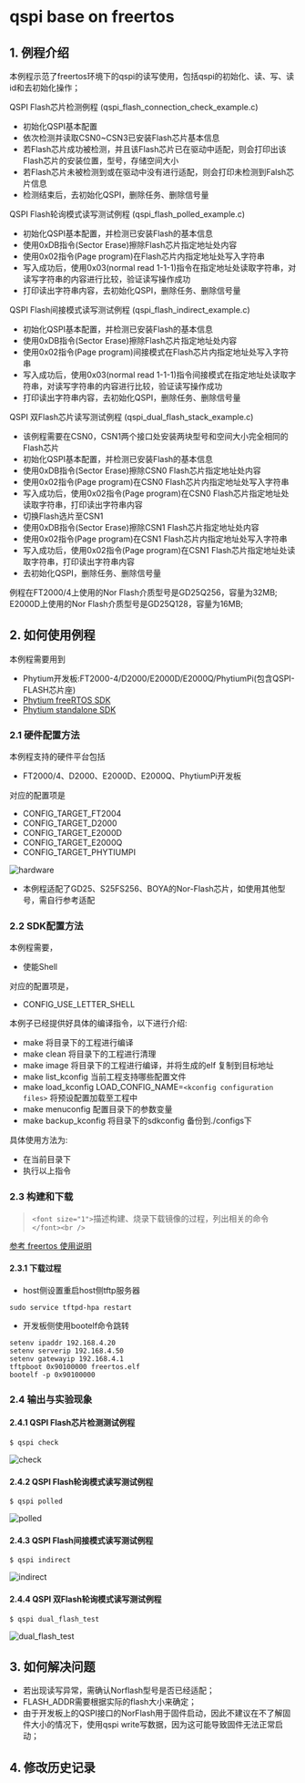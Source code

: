 # qspi base on freertos

## 1. 例程介绍

本例程示范了freertos环境下的qspi的读写使用，包括qspi的初始化、读、写、读id和去初始化操作；

QSPI Flash芯片检测例程 (qspi_flash_connection_check_example.c)
- 初始化QSPI基本配置
- 依次检测并读取CSN0~CSN3已安装Flash芯片基本信息
- 若Flash芯片成功被检测，并且该Flash芯片已在驱动中适配，则会打印出该Flash芯片的安装位置，型号，存储空间大小
- 若Flash芯片未被检测到或在驱动中没有进行适配，则会打印未检测到Falsh芯片信息
- 检测结束后，去初始化QSPI，删除任务、删除信号量

QSPI Flash轮询模式读写测试例程 (qspi_flash_polled_example.c)
- 初始化QSPI基本配置，并检测已安装Flash的基本信息
- 使用0xDB指令(Sector Erase)擦除Flash芯片指定地址处内容
- 使用0x02指令(Page program)在Flash芯片内指定地址处写入字符串
- 写入成功后，使用0x03(normal read 1-1-1)指令在指定地址处读取字符串，对读写字符串的内容进行比较，验证读写操作成功
- 打印读出字符串内容，去初始化QSPI，删除任务、删除信号量

QSPI Flash间接模式读写测试例程 (qspi_flash_indirect_example.c)
- 初始化QSPI基本配置，并检测已安装Flash的基本信息
- 使用0xDB指令(Sector Erase)擦除Flash芯片指定地址处内容
- 使用0x02指令(Page program)间接模式在Flash芯片内指定地址处写入字符串
- 写入成功后，使用0x03(normal read 1-1-1)指令间接模式在指定地址处读取字符串，对读写字符串的内容进行比较，验证读写操作成功
- 打印读出字符串内容，去初始化QSPI，删除任务、删除信号量

QSPI 双Flash芯片读写测试例程 (qspi_dual_flash_stack_example.c)
- 该例程需要在CSN0，CSN1两个接口处安装两块型号和空间大小完全相同的Flash芯片
- 初始化QSPI基本配置，并检测已安装Flash的基本信息
- 使用0xDB指令(Sector Erase)擦除CSN0 Flash芯片指定地址处内容
- 使用0x02指令(Page program)在CSN0 Flash芯片内指定地址处写入字符串
- 写入成功后，使用0x02指令(Page program)在CSN0 Flash芯片指定地址处读取字符串，打印读出字符串内容
- 切换Flash选片至CSN1
- 使用0xDB指令(Sector Erase)擦除CSN1 Flash芯片指定地址处内容
- 使用0x02指令(Page program)在CSN1 Flash芯片内指定地址处写入字符串
- 写入成功后，使用0x02指令(Page program)在CSN1 Flash芯片指定地址处读取字符串，打印读出字符串内容
- 去初始化QSPI，删除任务、删除信号量

例程在FT2000/4上使用的Nor Flash介质型号是GD25Q256，容量为32MB;
E2000D上使用的Nor Flash介质型号是GD25Q128，容量为16MB;

## 2. 如何使用例程

本例程需要用到

- Phytium开发板:FT2000-4/D2000/E2000D/E2000Q/PhytiumPi(包含QSPI-FLASH芯片座)
- [Phytium freeRTOS SDK](https://gitee.com/phytium_embedded/phytium-free-rtos-sdk)
- [Phytium standalone SDK](https://gitee.com/phytium_embedded/phytium-standalone-sdk)

### 2.1 硬件配置方法

本例程支持的硬件平台包括

- FT2000/4、D2000、E2000D、E2000Q、PhytiumPi开发板

对应的配置项是

- CONFIG_TARGET_FT2004
- CONFIG_TARGET_D2000
- CONFIG_TARGET_E2000D
- CONFIG_TARGET_E2000Q
- CONFIG_TARGET_PHYTIUMPI

![hardware](./figs/hardware.png)

- 本例程适配了GD25、S25FS256、BOYA的Nor-Flash芯片，如使用其他型号，需自行参考适配

### 2.2 SDK配置方法

本例程需要，

- 使能Shell

对应的配置项是，

- CONFIG_USE_LETTER_SHELL

本例子已经提供好具体的编译指令，以下进行介绍:

- make 将目录下的工程进行编译
- make clean  将目录下的工程进行清理
- make image   将目录下的工程进行编译，并将生成的elf 复制到目标地址
- make list_kconfig 当前工程支持哪些配置文件
- make load_kconfig LOAD_CONFIG_NAME=`<kconfig configuration files>`  将预设配置加载至工程中
- make menuconfig   配置目录下的参数变量
- make backup_kconfig 将目录下的sdkconfig 备份到./configs下

具体使用方法为:

- 在当前目录下
- 执行以上指令

### 2.3 构建和下载

> `<font size="1">`描述构建、烧录下载镜像的过程，列出相关的命令`</font><br />`

[参考 freertos 使用说明](../../../docs/reference/usr/usage.md)

#### 2.3.1 下载过程

- host侧设置重启host侧tftp服务器

```
sudo service tftpd-hpa restart
```

- 开发板侧使用bootelf命令跳转

```
setenv ipaddr 192.168.4.20  
setenv serverip 192.168.4.50 
setenv gatewayip 192.168.4.1 
tftpboot 0x90100000 freertos.elf
bootelf -p 0x90100000
```

### 2.4 输出与实验现象

#### 2.4.1 QSPI Flash芯片检测测试例程
```
$ qspi check
```
![check](./figs/check.png)
#### 2.4.2 QSPI Flash轮询模式读写测试例程
```
$ qspi polled
```
![polled](./figs/polled.png)
#### 2.4.3 QSPI Flash间接模式读写测试例程
```
$ qspi indirect
```
![indirect](./figs/indirect.png)
#### 2.4.4 QSPI 双Flash轮询模式读写测试例程
```
$ qspi dual_flash_test
```
![dual_flash_test](./figs/dual_flash_test.png)

## 3. 如何解决问题

- 若出现读写异常，需确认Norflash型号是否已经适配；
- FLASH_ADDR需要根据实际的flash大小来确定；
- 由于开发板上的QSPI接口的NorFlash用于固件启动，因此不建议在不了解固件大小的情况下，使用qspi write写数据，因为这可能导致固件无法正常启动；

## 4. 修改历史记录
